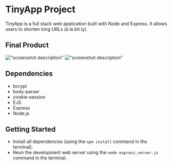 # TinyApp Project

TinyApp is a full stack web application built with Node and Express. It allows users to shorten long URLs (à la bit.ly).

## Final Product

!["screenshot description"](#)
!["screenshot description"](#)

## Dependencies

- bcrypt
- body-parser
- cookie-session
- EJS
- Express
- Node.js

## Getting Started

- Install all dependencies (using the `npm install` command in the terminal).
- Reun the development web server using the `node express_server.js` command in the terminal.